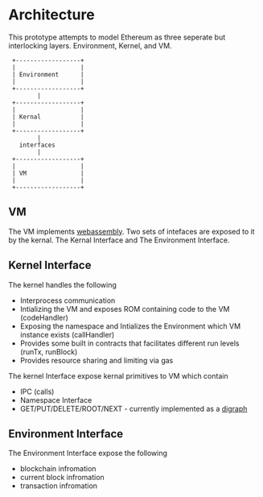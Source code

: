 # Architecture

This prototype attempts to model Ethereum as three seperate but interlocking 
layers. Environment, Kernel, and VM.
```
 +------------------+
 |                  |
 | Environment      |
 |                  |
 +------------------+
        |
 +------------------+
 |                  |
 | Kernal           |
 |                  |
 +------------------+
        |
   interfaces
        |
 +------------------+
 |                  |
 | VM               |
 |                  |
 +------------------+
```
## VM

The VM implements [webassembly](https://github.com/WebAssembly/design). Two
sets of intefaces are exposed to it by the kernal. The Kernal Interface and 
The Environment Interface.

## Kernel Interface

The kernel handles the following
 * Interprocess communication
 * Intializing the VM and exposes ROM containing code to the VM (codeHandler)
 * Exposing the namespace and Intializes the Environment which VM instance exists 
 (callHandler)
 * Provides some built in contracts that facilitates different run levels 
 (runTx, runBlock)
 * Provides resource sharing and limiting via gas

The kernel Interface expose kernal primitives to VM which contain
 * IPC (calls)
 * Namespace Interface
  * GET/PUT/DELETE/ROOT/NEXT - currently implemented as a [digraph](https://github.com/wanderer/generic-digraph/blob/master/docs/index.md)

## Environment Interface

The Environment Interface expose the following
* blockchain infromation
* current block infromation
* transaction infromation
